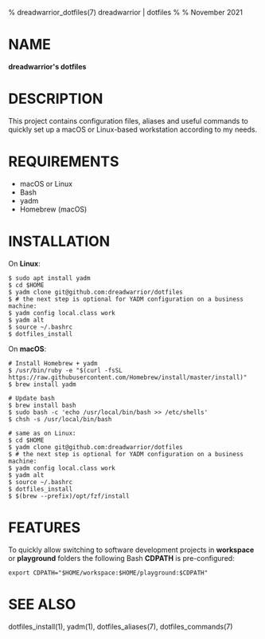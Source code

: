 % dreadwarrior_dotfiles(7) dreadwarrior | dotfiles
%
% November 2021

# NAME

**dreadwarrior's dotfiles**

# DESCRIPTION

This project contains configuration files, aliases and useful commands to
quickly set up a macOS or Linux-based workstation according to my needs.

# REQUIREMENTS

- macOS or Linux
- Bash
- yadm
- Homebrew (macOS)

# INSTALLATION

On **Linux**:

    $ sudo apt install yadm
    $ cd $HOME
    $ yadm clone git@github.com:dreadwarrior/dotfiles
    $ # the next step is optional for YADM configuration on a business machine:
    $ yadm config local.class work
    $ yadm alt
    $ source ~/.bashrc
    $ dotfiles_install

On **macOS**:

    # Install Homebrew + yadm
    $ /usr/bin/ruby -e "$(curl -fsSL https://raw.githubusercontent.com/Homebrew/install/master/install)"
    $ brew install yadm

    # Update bash
    $ brew install bash
    $ sudo bash -c 'echo /usr/local/bin/bash >> /etc/shells'
    $ chsh -s /usr/local/bin/bash

    # same as on Linux:
    $ cd $HOME
    $ yadm clone git@github.com:dreadwarrior/dotfiles
    $ # the next step is optional for YADM configuration on a business machine:
    $ yadm config local.class work
    $ yadm alt
    $ source ~/.bashrc
    $ dotfiles_install
    $ $(brew --prefix)/opt/fzf/install

# FEATURES

To quickly allow switching to software development projects in **workspace** or
**playground** folders the following Bash **CDPATH** is pre-configured:

    export CDPATH="$HOME/workspace:$HOME/playground:$CDPATH"

# SEE ALSO

dotfiles_install(1), yadm(1), dotfiles_aliases(7), dotfiles_commands(7)
